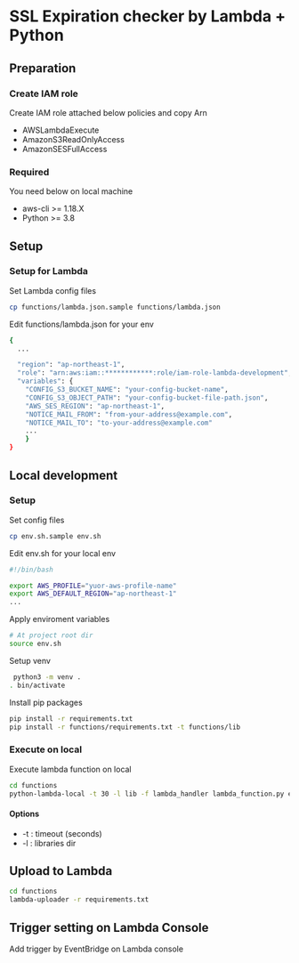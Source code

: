 # SSL Expiration checker by Lambda + Python



## Preparation 

### Create IAM role

Create IAM role attached below policies and copy Arn

* AWSLambdaExecute
* AmazonS3ReadOnlyAccess
* AmazonSESFullAccess

### Required

You need below on local machine

- aws-cli >= 1.18.X
- Python >= 3.8



## Setup

### Setup for Lambda

Set Lambda config files

```bash
cp functions/lambda.json.sample functions/lambda.json
```

Edit functions/lambda.json for your env

```bash
{
  ...

  "region": "ap-northeast-1",
  "role": "arn:aws:iam::************:role/iam-role-lambda-development",
  "variables": {
    "CONFIG_S3_BUCKET_NAME": "your-config-bucket-name",
    "CONFIG_S3_OBJECT_PATH": "your-config-bucket-file-path.json",
    "AWS_SES_REGION": "ap-northeast-1",
    "NOTICE_MAIL_FROM": "from-your-address@example.com",
    "NOTICE_MAIL_TO": "to-your-address@example.com"
	...
	}
}
```



## Local development

### Setup

Set config files

```bash
cp env.sh.sample env.sh
```

Edit env.sh for your local env

```bash
#!/bin/bash

export AWS_PROFILE="yuor-aws-profile-name"
export AWS_DEFAULT_REGION="ap-northeast-1"
...
```

Apply enviroment variables

```bash
# At project root dir
source env.sh
```

Setup venv

```bash
 python3 -m venv .
. bin/activate
```

Install pip packages

````bash
pip install -r requirements.txt
pip install -r functions/requirements.txt -t functions/lib
````



### Execute on local

Execute lambda function on local

```bash
cd functions
python-lambda-local -t 30 -l lib -f lambda_handler lambda_function.py event.json
```

#### Options

* -t : timeout (seconds)
* -l : libraries dir



## Upload to Lambda

```bash
cd functions
lambda-uploader -r requirements.txt
```



## Trigger setting on Lambda Console

Add trigger by EventBridge on Lambda console
